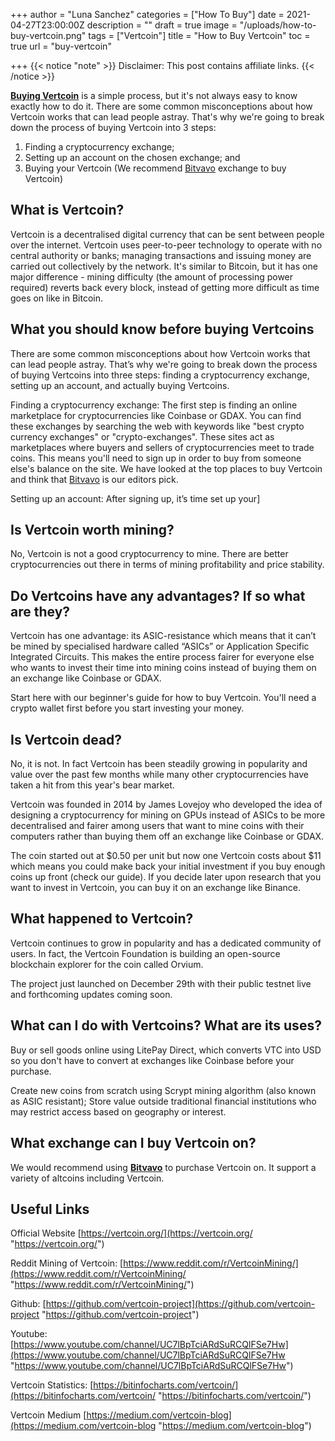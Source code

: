 +++
author = "Luna Sanchez"
categories = ["How To Buy"]
date = 2021-04-27T23:00:00Z
description = ""
draft = true
image = "/uploads/how-to-buy-vertcoin.png"
tags = ["Vertcoin"]
title = "How to Buy Vertcoin"
toc = true
url = "buy-vertcoin"

+++
{{< notice "note" >}} Disclaimer: This post contains affiliate links.  {{< /notice >}}

[**Buying Vertcoin**](/link/bitvavo) is a simple process, but it's not always easy to know exactly how to do it. There are some common misconceptions about how Vertcoin works that can lead people astray. That's why we're going to break down the process of buying Vertcoin into 3 steps:

1. Finding a cryptocurrency exchange;
2. Setting up an account on the chosen exchange; and
3. Buying your Vertcoin (We recommend [Bitvavo](/link/bitvavo) exchange to buy Vertcoin)

## What is Vertcoin?

Vertcoin is a decentralised digital currency that can be sent between people over the internet. Vertcoin uses peer-to-peer technology to operate with no central authority or banks; managing transactions and issuing money are carried out collectively by the network. It's similar to Bitcoin, but it has one major difference - mining difficulty (the amount of processing power required) reverts back every block, instead of getting more difficult as time goes on like in Bitcoin.

## What you should know before buying Vertcoins

There are some common misconceptions about how Vertcoin works that can lead people astray. That’s why we're going to break down the process of buying Vertcoins into three steps: finding a cryptocurrency exchange, setting up an account, and actually buying Vertcoins.

Finding a cryptocurrency exchange: The first step is finding an online marketplace for cryptocurrencies like Coinbase or GDAX. You can find these exchanges by searching the web with keywords like "best crypto currency exchanges" or "crypto-exchanges". These sites act as marketplaces where buyers and sellers of cryptocurrencies meet to trade coins. This means you'll need to sign up in order to buy from someone else's balance on the site.  We have looked at the top places to buy Vertcoin and think that [Bitvavo](/link/bitvavo) is our editors pick.

Setting up an account: After signing up, it’s time set up your\]

## Is Vertcoin worth mining?

No, Vertcoin is not a good cryptocurrency to mine. There are better cryptocurrencies out there in terms of mining profitability and price stability.

## Do Vertcoins have any advantages? If so what are they?

Vertcoin has one advantage: its ASIC-resistance which means that it can’t be mined by specialised hardware called “ASICs” or Application Specific Integrated Circuits. This makes the entire process fairer for everyone else who wants to invest their time into mining coins instead of buying them on an exchange like Coinbase or GDAX.

Start here with our beginner's guide for how to buy Vertcoin. You'll need a crypto wallet first before you start investing your money.

## Is Vertcoin dead?

No, it is not. In fact Vertcoin has been steadily growing in popularity and value over the past few months while many other cryptocurrencies have taken a hit from this year's bear market.

Vertcoin was founded in 2014 by James Lovejoy who developed the idea of designing a cryptocurrency for mining on GPUs instead of ASICs to be more decentralised and fairer among users that want to mine coins with their computers rather than buying them off an exchange like Coinbase or GDAX.

The coin started out at $0.50 per unit but now one Vertcoin costs about $11 which means you could make back your initial investment if you buy enough coins up front (check our guide). If you decide later upon research that you want to invest in Vertcoin, you can buy it on an exchange like Binance.

## What happened to Vertcoin?

Vertcoin continues to grow in popularity and has a dedicated community of users. In fact, the Vertcoin Foundation is building an open-source blockchain explorer for the coin called Orvium.

The project just launched on December 29th with their public testnet live and forthcoming updates coming soon.

## What can I do with Vertcoins? What are its uses?

Buy or sell goods online using LitePay Direct, which converts VTC into USD so you don't have to convert at exchanges like Coinbase before your purchase.

Create new coins from scratch using Scrypt mining algorithm (also known as ASIC resistant); Store value outside traditional financial institutions who may restrict access based on geography or interest.

## What exchange can I buy Vertcoin on?

We would recommend using [**Bitvavo**](/link/bitvavo) to purchase Vertcoin on.  It support a variety of altcoins including Vertcoin.

## Useful Links

Official Website [https://vertcoin.org/](https://vertcoin.org/ "https://vertcoin.org/")

Reddit Mining of Vertcoin: [https://www.reddit.com/r/VertcoinMining/](https://www.reddit.com/r/VertcoinMining/ "https://www.reddit.com/r/VertcoinMining/")

Github: [https://github.com/vertcoin-project](https://github.com/vertcoin-project "https://github.com/vertcoin-project")

Youtube: [https://www.youtube.com/channel/UC7lBpTciARdSuRCQlFSe7Hw](https://www.youtube.com/channel/UC7lBpTciARdSuRCQlFSe7Hw "https://www.youtube.com/channel/UC7lBpTciARdSuRCQlFSe7Hw")

Vertcoin Statistics: [https://bitinfocharts.com/vertcoin/](https://bitinfocharts.com/vertcoin/ "https://bitinfocharts.com/vertcoin/")

Vertcoin Medium [https://medium.com/vertcoin-blog](https://medium.com/vertcoin-blog "https://medium.com/vertcoin-blog")